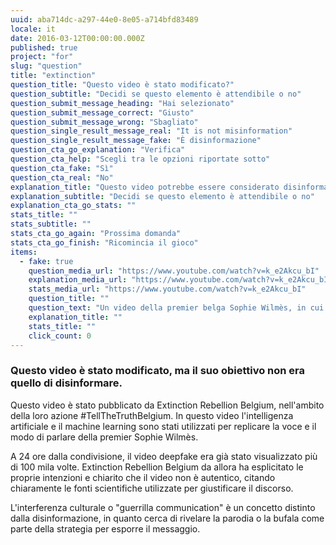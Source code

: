 ```yaml
---
uuid: aba714dc-a297-44e0-8e05-a714bfd83489
locale: it
date: 2016-03-12T00:00:00.000Z
published: true
project: "for"
slug: "question"
title: "extinction"
question_title: "Questo video è stato modificato?"
question_subtitle: "Decidi se questo elemento è attendibile o no"
question_submit_message_heading: "Hai selezionato"
question_submit_message_correct: "Giusto"
question_submit_message_wrong: "Sbagliato"
question_single_result_message_real: "It is not misinformation"
question_single_result_message_fake: "È disinformazione"
question_cta_go_explanation: "Verifica"
question_cta_help: "Scegli tra le opzioni riportate sotto"
question_cta_fake: "Sì"
question_cta_real: "No"
explanation_title: "Questo video potrebbe essere considerato disinformazione?"
explanation_subtitle: "Decidi se questo elemento è attendibile o no"
explanation_cta_go_stats: ""
stats_title: ""
stats_subtitle: ""
stats_cta_go_again: "Prossima domanda"
stats_cta_go_finish: "Ricomincia il gioco"
items:
  - fake: true
    question_media_url: "https://www.youtube.com/watch?v=k_e2Akcu_bI"
    explanation_media_url: "https://www.youtube.com/watch?v=k_e2Akcu_bI"
    stats_media_url: "https://www.youtube.com/watch?v=k_e2Akcu_bI"
    question_title: ""
    question_text: "Un video della premier belga Sophie Wilmès, in cui afferma che lo "sfruttamento e la distruzione da parte dell'uomo [dell']ambiente naturale" sono direttamente collegati alle più recenti epidemie globali, come SARS, Ebola, influenza suina e Covid-19"
    explanation_title: ""
    stats_title: ""
    click_count: 0
---
```

### Questo video è stato modificato, ma il suo obiettivo non era quello di disinformare. 

Questo video è stato pubblicato da Extinction Rebellion Belgium, nell'ambito della loro azione #TellTheTruthBelgium. In questo video l'intelligenza artificiale e il machine learning sono stati utilizzati per replicare la voce e il modo di parlare della premier Sophie Wilmès. 

A 24 ore dalla condivisione, il video deepfake era già stato visualizzato più di 100 mila volte. Extinction Rebellion Belgium da allora ha esplicitato le proprie intenzioni e chiarito che il video non è autentico, citando chiaramente le fonti scientifiche utilizzate per giustificare il discorso. 

L'interferenza culturale o "guerrilla communication" è un concetto distinto dalla disinformazione, in quanto cerca di rivelare la parodia o la bufala come parte della strategia per esporre il messaggio.

